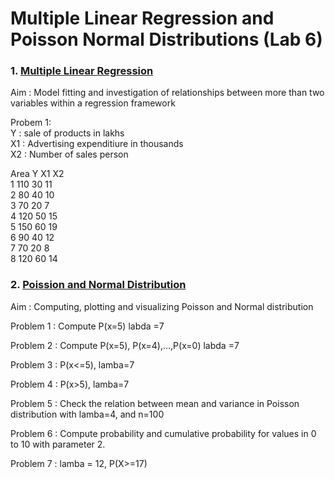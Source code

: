 # Multiple Linear Regression and Poisson Normal Distributions (Lab 6)



### 1. [Multiple Linear Regression](./multiple_linear_regression.r)

Aim : Model fitting and investigation of relationships between more than two variables within a regression framework

Probem 1:<br>
Y : sale of products in lakhs<br>
X1 : Advertising expenditiure in thousands<br>
X2 : Number of sales person<br>

Area     Y X1 X2<br>
1 	110 30 11<br>
2  	80 40 10<br>
3  	70 20  7<br>
4 	120 50 15<br>
5	150 60 19<br>
6	90 40 12<br>
7 	70 20  8<br>
8 	120 60 14<br>



### 2. [Poission and Normal Distribution](./poission_normal_distribution.r)

Aim : Computing, plotting and visualizing Poisson and Normal distribution

Problem 1 : Compute P(x=5) labda  =7

Problem 2 : Compute P(x=5), P(x=4),…,P(x=0) labda  =7

Problem 3 : P(x<=5), lamba=7

Problem 4 : P(x>5), lamba=7

Problem 5 : Check the relation between mean and variance in Poisson distribution with lamba=4, and n=100

Problem 6 : Compute probability and cumulative probability for values in 0 to 10 with parameter 2.

Problem 7 : lamba = 12, P(X>=17)
